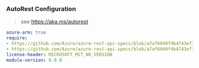 ### AutoRest Configuration

> see https://aka.ms/autorest

``` yaml
azure-arm: true
require:
- https://github.com/Azure/azure-rest-api-specs/blob/a7af6049f4b4743ef3b649f3852bcc7bd9a43ee0/specification/agrifood/resource-manager/readme.md
- https://github.com/Azure/azure-rest-api-specs/blob/a7af6049f4b4743ef3b649f3852bcc7bd9a43ee0/specification/agrifood/resource-manager/readme.go.md
license-header: MICROSOFT_MIT_NO_VERSION
module-version: 0.8.0
```